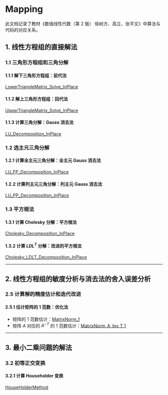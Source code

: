 # Mapping

此文档记录了教材《数值线性代数（第 2 版） 徐树方、高立、张平文》中算法与代码的对应关系。

## 1. 线性方程组的直接解法

### 1.1 三角形方程组和三角分解

#### 1.1.1 解下三角形方程组：前代法

[LowerTriangleMatrix_Solve_InPlace](./CustomMath_lib/GaussMethod/TriangleMatrix.cpp)

#### 1.1.2 解上三角形方程组：回代法

[UpperTriangleMatrix_Solve_InPlace](./CustomMath_lib/GaussMethod/TriangleMatrix.cpp)

#### 1.1.3 计算三角分解：Gauss 消去法

[LU_Decomposition_InPlace](./CustomMath_lib/GaussMethod/LU_Decomposition.cpp)

### 1.2 选主元三角分解

#### 1.2.1 计算全主元三角分解：全主元 Gauss 消去法

[LU_FP_Decomposition_InPlace](./CustomMath_lib/GaussMethod/LU_FP_Decomposition.cpp)

#### 1.2.2 计算列主元三角分解：列主元 Gauss 消去法

[LU_PP_Decomposition_InPlace](./CustomMath_lib/GaussMethod/LU_PP_Decomposition.cpp)

### 1.3 平方根法

#### 1.3.1 计算 Cholesky 分解：平方根法

[Cholesky_Decomposition_InPlace](./CustomMath_lib/CholeskyMethod/Cholesky_Decomposition.cpp)

#### 1.3.2 计算 $LDL^T$ 分解：改进的平方根法

[Cholesky_LDLT_Decomposition_InPlace](./CustomMath_lib/CholeskyMethod/Cholesky_Decomposition.cpp)

------

## 2. 线性方程组的敏度分析与消去法的舍入误差分析

### 2.5 计算解的精度估计和迭代改进

#### 2.5.1 估计矩阵的 $1$ 范数：优化法

- 矩阵的 $1$ 范数估计：[MatrixNorm_1](./CustomMath_lib/InfinityNorm/InfinityNorm.h)
- 矩阵 $A$ 对应的 $A^{-T}$ 的 $1$ 范数估计：[MatrixNorm_A_Inv_T_1](./CustomMath_lib/InfinityNorm/InfinityNorm.h)


------

## 3. 最小二乘问题的解法

### 3.2 初等正交变换

#### 3.2.1 计算 Householder 变换

[HouseHolderMethod](./CustomMath_lib/HouseholderMethod/HouseholderMethod.cpp)